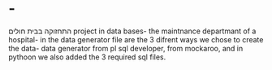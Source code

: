 # -
התחזוקה בבית חולים
project in data bases- the maintnance departmant of a hospital- in the data generator file are the 3 difrent ways we chose to create the data- data generator from pl sql developer, from mockaroo, and in pythoon
we also added the 3 required sql files.
